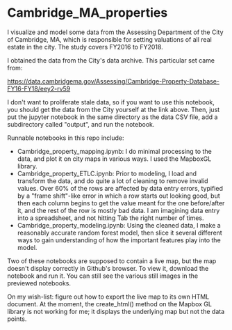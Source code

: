 # Cambridge_MA_properties

I visualize and model some data from the Assessing Department of the City of Cambridge, MA, which is responsible for setting valuations of all real estate in the city. The study covers FY2016 to FY2018.

I obtained the data from the City's data archive. This particular set came from:

https://data.cambridgema.gov/Assessing/Cambridge-Property-Database-FY16-FY18/eey2-rv59

I don't want to proliferate stale data, so if you want to use this notebook, you should get the data from the City yourself at the link above. Then, just put the jupyter notebook in the same directory as the data CSV file, add a subdirectory called "output", and run the notebook.

Runnable notebooks in this repo include:
* Cambridge_property_mapping.ipynb: I do minimal processing to the data, and plot it on city maps in various ways. I used the MapboxGL library.
* Cambridge_property_ETLC.ipynb: Prior to modeling, I load and transform the data, and do quite a lot of cleaning to remove invalid values. Over 60% of the rows are affected by data entry errors, typified by a "frame shift"-like error in which a row starts out looking good, but then each column begins to get the value meant for the one before/after it, and the rest of the row is mostly bad data. I am imagining data entry into a spreadsheet, and not hitting Tab the right number of times.
* Cambridge_property_modeling.ipynb: Using the cleaned data, I make a reasonably accurate random forest model, then slice it several different ways to gain understanding of how the important features play into the model.

Two of these notebooks are supposed to contain a live map, but the map doesn't display correctly in Github's browser. To view it, download the notebook and run it. You can still see the various still images in the previewed notebooks.

On my wish-list: figure out how to export the live map to its own HTML document. At the moment, the create_html() method on the Mapbox GL library is not working for me; it displays the underlying map but not the data points.
